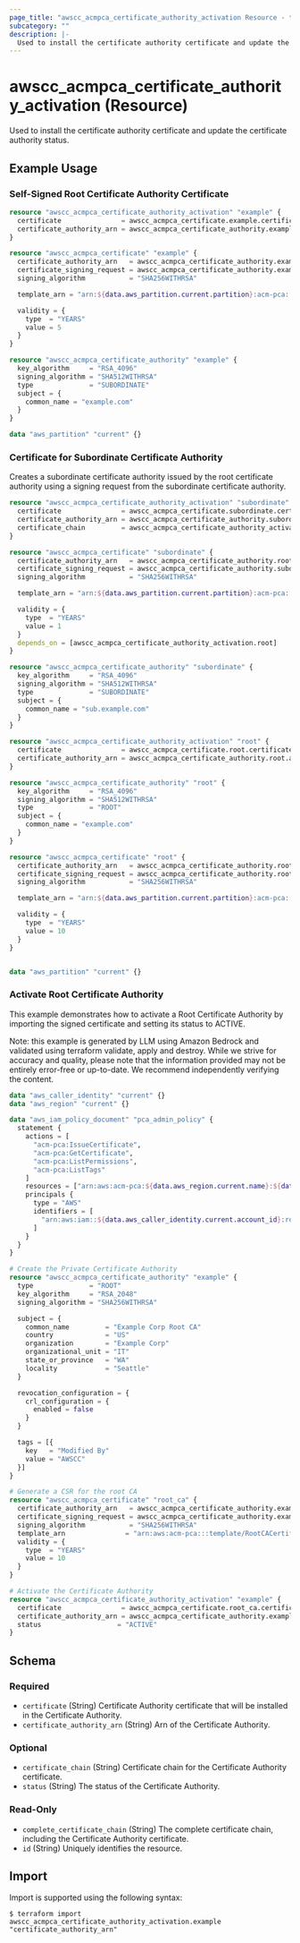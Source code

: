 ```yaml
---
page_title: "awscc_acmpca_certificate_authority_activation Resource - terraform-provider-awscc"
subcategory: ""
description: |-
  Used to install the certificate authority certificate and update the certificate authority status.
---
```


# awscc_acmpca_certificate_authority_activation (Resource)

Used to install the certificate authority certificate and update the certificate authority status.

## Example Usage

### Self-Signed Root Certificate Authority Certificate

```terraform
resource "awscc_acmpca_certificate_authority_activation" "example" {
  certificate               = awscc_acmpca_certificate.example.certificate
  certificate_authority_arn = awscc_acmpca_certificate_authority.example.arn
}

resource "awscc_acmpca_certificate" "example" {
  certificate_authority_arn   = awscc_acmpca_certificate_authority.example.arn
  certificate_signing_request = awscc_acmpca_certificate_authority.example.certificate_signing_request
  signing_algorithm           = "SHA256WITHRSA"

  template_arn = "arn:${data.aws_partition.current.partition}:acm-pca:::template/SubordinateCACertificate_PathLen0/V1"

  validity = {
    type  = "YEARS"
    value = 5
  }
}

resource "awscc_acmpca_certificate_authority" "example" {
  key_algorithm     = "RSA_4096"
  signing_algorithm = "SHA512WITHRSA"
  type              = "SUBORDINATE"
  subject = {
    common_name = "example.com"
  }
}

data "aws_partition" "current" {}
```

### Certificate for Subordinate Certificate Authority
Creates a subordinate certificate authority issued by the root certificate authority using a signing request from the subordinate certificate authority.
```terraform
resource "awscc_acmpca_certificate_authority_activation" "subordinate" {
  certificate               = awscc_acmpca_certificate.subordinate.certificate
  certificate_authority_arn = awscc_acmpca_certificate_authority.subordinate.arn
  certificate_chain         = awscc_acmpca_certificate_authority_activation.root.complete_certificate_chain
}

resource "awscc_acmpca_certificate" "subordinate" {
  certificate_authority_arn   = awscc_acmpca_certificate_authority.root.arn
  certificate_signing_request = awscc_acmpca_certificate_authority.subordinate.certificate_signing_request
  signing_algorithm           = "SHA256WITHRSA"

  template_arn = "arn:${data.aws_partition.current.partition}:acm-pca:::template/SubordinateCACertificate_PathLen3/V1"

  validity = {
    type  = "YEARS"
    value = 1
  }
  depends_on = [awscc_acmpca_certificate_authority_activation.root]
}

resource "awscc_acmpca_certificate_authority" "subordinate" {
  key_algorithm     = "RSA_4096"
  signing_algorithm = "SHA512WITHRSA"
  type              = "SUBORDINATE"
  subject = {
    common_name = "sub.example.com"
  }
}

resource "awscc_acmpca_certificate_authority_activation" "root" {
  certificate               = awscc_acmpca_certificate.root.certificate
  certificate_authority_arn = awscc_acmpca_certificate_authority.root.arn
}

resource "awscc_acmpca_certificate_authority" "root" {
  key_algorithm     = "RSA_4096"
  signing_algorithm = "SHA512WITHRSA"
  type              = "ROOT"
  subject = {
    common_name = "example.com"
  }
}

resource "awscc_acmpca_certificate" "root" {
  certificate_authority_arn   = awscc_acmpca_certificate_authority.root.arn
  certificate_signing_request = awscc_acmpca_certificate_authority.root.certificate_signing_request
  signing_algorithm           = "SHA256WITHRSA"

  template_arn = "arn:${data.aws_partition.current.partition}:acm-pca:::template/RootCACertificate/V1"

  validity = {
    type  = "YEARS"
    value = 10
  }
}


data "aws_partition" "current" {}
```

### Activate Root Certificate Authority

This example demonstrates how to activate a Root Certificate Authority by importing the signed certificate and setting its status to ACTIVE.
                                
Note: this example is generated by LLM using Amazon Bedrock and validated using terraform validate, apply and destroy. While we strive for accuracy and quality, please note that the information provided may not be entirely error-free or up-to-date. We recommend independently verifying the content.

```terraform
data "aws_caller_identity" "current" {}
data "aws_region" "current" {}

data "aws_iam_policy_document" "pca_admin_policy" {
  statement {
    actions = [
      "acm-pca:IssueCertificate",
      "acm-pca:GetCertificate",
      "acm-pca:ListPermissions",
      "acm-pca:ListTags"
    ]
    resources = ["arn:aws:acm-pca:${data.aws_region.current.name}:${data.aws_caller_identity.current.account_id}:certificate-authority/*"]
    principals {
      type = "AWS"
      identifiers = [
        "arn:aws:iam::${data.aws_caller_identity.current.account_id}:root"
      ]
    }
  }
}

# Create the Private Certificate Authority
resource "awscc_acmpca_certificate_authority" "example" {
  type              = "ROOT"
  key_algorithm     = "RSA_2048"
  signing_algorithm = "SHA256WITHRSA"

  subject = {
    common_name         = "Example Corp Root CA"
    country             = "US"
    organization        = "Example Corp"
    organizational_unit = "IT"
    state_or_province   = "WA"
    locality            = "Seattle"
  }

  revocation_configuration = {
    crl_configuration = {
      enabled = false
    }
  }

  tags = [{
    key   = "Modified By"
    value = "AWSCC"
  }]
}

# Generate a CSR for the root CA
resource "awscc_acmpca_certificate" "root_ca" {
  certificate_authority_arn   = awscc_acmpca_certificate_authority.example.arn
  certificate_signing_request = awscc_acmpca_certificate_authority.example.certificate_signing_request
  signing_algorithm           = "SHA256WITHRSA"
  template_arn               = "arn:aws:acm-pca:::template/RootCACertificate/V1"
  validity = {
    type  = "YEARS"
    value = 10
  }
}

# Activate the Certificate Authority
resource "awscc_acmpca_certificate_authority_activation" "example" {
  certificate               = awscc_acmpca_certificate.root_ca.certificate
  certificate_authority_arn = awscc_acmpca_certificate_authority.example.arn
  status                   = "ACTIVE"
}
```

<!-- schema generated by tfplugindocs -->
## Schema

### Required

- `certificate` (String) Certificate Authority certificate that will be installed in the Certificate Authority.
- `certificate_authority_arn` (String) Arn of the Certificate Authority.

### Optional

- `certificate_chain` (String) Certificate chain for the Certificate Authority certificate.
- `status` (String) The status of the Certificate Authority.

### Read-Only

- `complete_certificate_chain` (String) The complete certificate chain, including the Certificate Authority certificate.
- `id` (String) Uniquely identifies the resource.

## Import

Import is supported using the following syntax:

```shell
$ terraform import awscc_acmpca_certificate_authority_activation.example "certificate_authority_arn"
```
